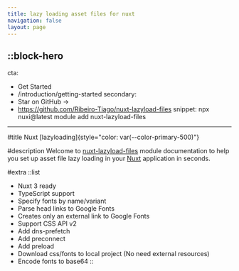 ```yaml
---
title: lazy loading asset files for nuxt
navigation: false
layout: page
---
```


::block-hero
---
cta:
  - Get Started
  - /introduction/getting-started
secondary:
  - Star on GitHub →
  - https://github.com/Ribeiro-Tiago/nuxt-lazyload-files
snippet: npx nuxi@latest module add nuxt-lazyload-files
---

#title
Nuxt [lazyloading]{style="color: var(--color-primary-500)"}

#description
Welcome to [nuxt-lazyload-files](https://github.com/Ribeiro-Tiago/nuxt-lazyload-files) module documentation to help you set up asset file lazy loading in your [Nuxt](https://nuxt.com) application in seconds.

#extra
  ::list
  - Nuxt 3 ready
  - TypeScript support
  - Specify fonts by name/variant
  - Parse head links to Google Fonts
  - Creates only an external link to Google Fonts
  - Support CSS API v2
  - Add dns-prefetch
  - Add preconnect
  - Add preload
  - Download css/fonts to local project (No need external resources)
  - Encode fonts to base64
::

